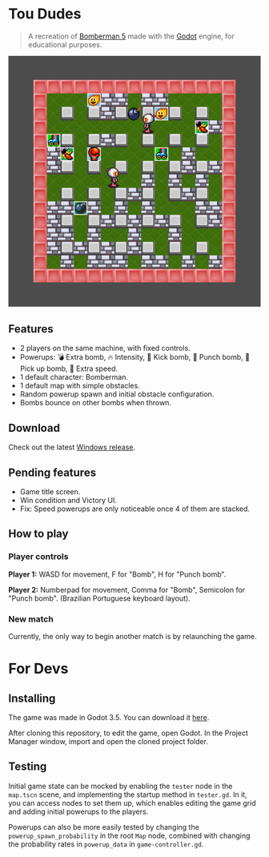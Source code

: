 # Tou Dudes

> A recreation of [Bomberman 5](https://pt.wikipedia.org/wiki/Super_Bomberman_5) made with the
> [Godot](https://godotengine.org/) engine, for educational purposes.

![Screenshot of the game](docs/screenshot.png)

## Features

- 2 players on the same machine, with fixed controls.
- Powerups: :bomb: Extra bomb, :fire: Intensity, :athletic_shoe: Kick bomb, :boxing_glove: Punch
  bomb, :gloves: Pick up bomb, :runner: Extra speed.
- 1 default character: Bomberman.
- 1 default map with simple obstacles.
- Random powerup spawn and initial obstacle configuration.
- Bombs bounce on other bombs when thrown.

## Download

Check out the latest [Windows release](https://github.com/MikeFP/tou-dudes/releases).

## Pending features

- Game title screen.
- Win condition and Victory UI.
- Fix: Speed powerups are only noticeable once 4 of them are stacked.

## How to play

### Player controls

**Player 1:** WASD for movement, F for "Bomb", H for "Punch bomb".

**Player 2:** Numberpad for movement, Comma for "Bomb", Semicolon for "Punch bomb". (Brazilian
Portuguese keyboard layout).

### New match

Currently, the only way to begin another match is by relaunching the game.

# For Devs

## Installing

The game was made in Godot 3.5. You can download it
[here](https://godotengine.org/download/3.x/windows/).

After cloning this repository, to edit the game, open Godot. In the Project Manager window,
import and open the cloned project folder.

## Testing

Initial game state can be mocked by enabling the `tester` node in the `map.tscn` scene, and
implementing the startup method in `tester.gd`. In it, you can access nodes to set them up,
which enables editing the game grid and adding initial powerups to the players.

Powerups can also be more easily tested by changing the `powerup_spawn_probability` in the root
`Map` node, combined with changing the probability rates in `powerup_data` in
`game-controller.gd`.
